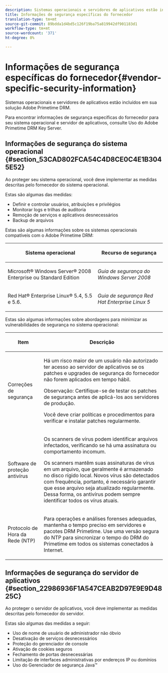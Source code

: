 ```yaml
---
description: Sistemas operacionais e servidores de aplicativos estão incluídos em sua solução Adobe Primetime DRM.
title: Informações de segurança específicas do fornecedor
translation-type: tm+mt
source-git-commit: 89bdda1d4bd5c126f19ba75a819942df901183d1
workflow-type: tm+mt
source-wordcount: '371'
ht-degree: 0%

---
```



# Informações de segurança específicas do fornecedor{#vendor-specific-security-information}

Sistemas operacionais e servidores de aplicativos estão incluídos em sua solução Adobe Primetime DRM.

Para encontrar informações de segurança específicas do fornecedor para seu sistema operacional e servidor de aplicativos, consulte Uso do Adobe Primetime DRM Key Server.

## Informações de segurança do sistema operacional {#section_53CAD802FCA54C4D8CE0C4E1B3045E52}

Ao proteger seu sistema operacional, você deve implementar as medidas descritas pelo fornecedor do sistema operacional.

Estas são algumas das medidas:

* Definir e controlar usuários, atribuições e privilégios
* Monitorar logs e trilhas de auditoria
* Remoção de serviços e aplicativos desnecessários
* Backup de arquivos

Estas são algumas informações sobre os sistemas operacionais compatíveis com o Adobe Primetime DRM:

<table frame="all" colsep="1" rowsep="1" class="+ topic/table adobe-d/table " id="table_ugl_kjz_n4"> 
 <thead class="- topic/thead "> 
  <tr rowsep="1" class="- topic/row "> 
   <th colname="1" class="- topic/entry entry"> <p class="- topic/p ">Sistema operacional </p> </th> 
   <th colname="2" class="- topic/entry entry"> <p class="- topic/p ">Recurso de segurança </p> </th> 
  </tr> 
 </thead>
 <tbody class="- topic/tbody "> 
  <tr rowsep="1" class="- topic/row "> 
   <td colname="1" class="- topic/entry "> <p class="- topic/p ">Microsoft® Windows Server® 2008 Enterprise ou Standard Edition </p> </td> 
   <td colname="2" class="- topic/entry "> <p class="- topic/p "><i class="+ topic/ph hi-d/i ">Guia de segurança do Windows Server 2008</i> </p> </td> 
  </tr> 
  <tr rowsep="0" class="- topic/row "> 
   <td colname="1" class="- topic/entry "> <p class="- topic/p ">Red Hat® Enterprise Linux® 5.4, 5.5 e 5.6. </p> </td> 
   <td colname="2" class="- topic/entry "> <p class="- topic/p "><i class="+ topic/ph hi-d/i ">Guia de segurança Red Hat Enterprise Linux 5</i> </p> </td> 
  </tr> 
 </tbody> 
</table>

Estas são algumas informações sobre abordagens para minimizar as vulnerabilidades de segurança no sistema operacional:

<table frame="all" colsep="1" rowsep="1" class="+ topic/table adobe-d/table " id="table_whl_kjz_n4"> 
 <thead class="- topic/thead "> 
  <tr rowsep="1" class="- topic/row "> 
   <th colname="1" class="- topic/entry entry"> <p class="- topic/p ">Item </p> </th> 
   <th colname="2" class="- topic/entry entry"> <p class="- topic/p ">Descrição </p> </th> 
  </tr> 
 </thead>
 <tbody class="- topic/tbody "> 
  <tr rowsep="1" class="- topic/row "> 
   <td colname="1" class="- topic/entry "> <p class="- topic/p ">Correções de segurança </p> </td> 
   <td colname="2" class="- topic/entry "> <p class="- topic/p ">Há um risco maior de um usuário não autorizado ter acesso ao servidor de aplicativos se os patches e upgrades de segurança do fornecedor não forem aplicados em tempo hábil. </p> <p>Observação:  Certifique-se de testar os patches de segurança antes de aplicá-los aos servidores de produção. </p> <p class="- topic/p ">Você deve criar políticas e procedimentos para verificar e instalar patches regularmente. </p> </td> 
  </tr> 
  <tr rowsep="1" class="- topic/row "> 
   <td colname="1" class="- topic/entry "> <p class="- topic/p ">Software de proteção antivírus </p> </td> 
   <td colname="2" class="- topic/entry "> <p class="- topic/p ">Os scanners de vírus podem identificar arquivos infectados, verificando se há uma assinatura ou comportamento incomum. </p> <p>Os scanners mantêm suas assinaturas de vírus em um arquivo, que geralmente é armazenado no disco rígido local. Novos vírus são detectados com frequência, portanto, é necessário garantir que esse arquivo seja atualizado regularmente. Dessa forma, os antivírus podem sempre identificar todos os vírus atuais. </p> </td> 
  </tr> 
  <tr rowsep="0" class="- topic/row "> 
   <td colname="1" class="- topic/entry "> <p class="- topic/p ">Protocolo de Hora da Rede (NTP) </p> </td> 
   <td colname="2" class="- topic/entry "> <p class="- topic/p ">Para operações e análises forenses adequadas, mantenha o tempo preciso em servidores e pacotes DRM Primetime. Use uma versão segura do NTP para sincronizar o tempo do DRM do Primetime em todos os sistemas conectados à Internet. </p> </td> 
  </tr> 
 </tbody> 
</table>

## Informações de segurança do servidor de aplicativos {#section_22986936F1A547CEAB2D97E9E9D4825C}

Ao proteger o servidor de aplicativos, você deve implementar as medidas descritas pelo fornecedor do servidor.

Estas são algumas das medidas a seguir:

* Uso de nome de usuário de administrador não óbvio
* Desativação de serviços desnecessários
* Proteção do gerenciador de console
* Ativação de cookies seguros
* Fechamento de portas desnecessárias
* Limitação de interfaces administrativas por endereços IP ou domínios
* Uso do Gerenciador de segurança Java™

